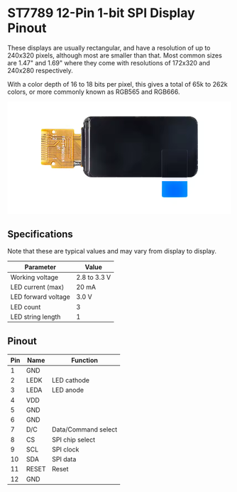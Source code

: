 # ST7789 12-Pin 1-bit SPI Display Pinout

These displays are usually rectangular, and have a resolution of up to 240x320 pixels, although most are smaller than that.
Most common sizes are 1.47" and 1.69" where they come with resolutions of 172x320 and 240x280 respectively.

With a color depth of 16 to 18 bits per pixel, this gives a total of 65k to 262k colors, or more commonly known as RGB565 and RGB666.

![st7789 display](resources/st7789_12p_1spi.png)

## Specifications

Note that these are typical values and may vary from display to display.

| Parameter | Value |
|---|---|
| Working voltage | 2.8 to 3.3 V |
| LED current (max) | 20 mA | 
| LED forward voltage | 3.0 V |
| LED count | 3 |
| LED string length | 1 |

## Pinout

| Pin | Name | Function |
|---|---|---|
| 1 | GND | |
| 2 | LEDK | LED cathode |
| 3 | LEDA | LED anode |
| 4 | VDD | |
| 5 | GND | |
| 6 | GND | |
| 7 | D/C | Data/Command select |
| 8 | CS | SPI chip select |
| 9 | SCL | SPI clock |
| 10 | SDA | SPI data |
| 11 | RESET | Reset |
| 12 | GND | |
